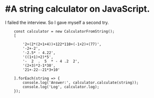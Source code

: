 # #A string calculator  on JavaScript.

I failed the interview.
So I gave myself a second try.


```
    const calculator = new CalculatorFromString();
    [
        
        '2+(2*(2+1+4))+122*110+(-1+2)+(77)',
        '-2+-2',
        '-2.5* - 4.22',
        '((1+1)+2)*5',
        '-  2  .  5  * - 4 .2  2',
        '(2+3)*2-1*30',
        '21+-22--21*3+10'

    ].forEach(string => {
        console.log('Answer:', calculator.calculate(string));
        console.log('Log', calculator.log);
    });
```	
